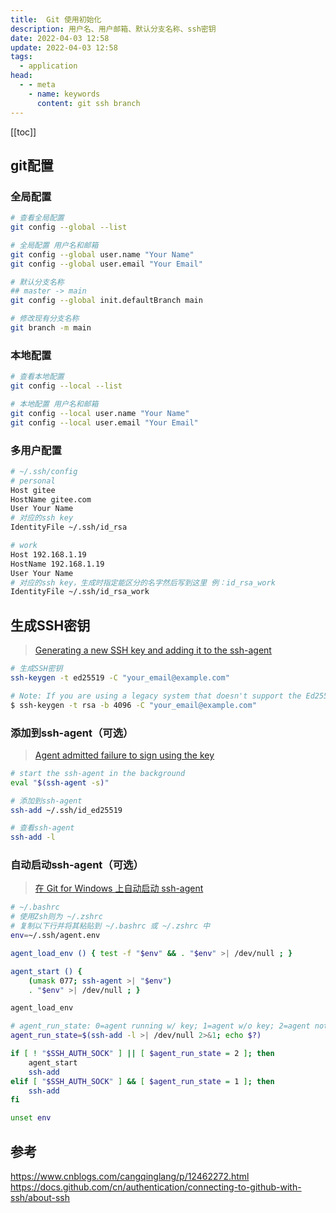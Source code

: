 ```yaml
---
title:  Git 使用初始化
description: 用户名、用户邮箱、默认分支名称、ssh密钥
date: 2022-04-03 12:58
update: 2022-04-03 12:58
tags:
  - application
head:
  - - meta
    - name: keywords
      content: git ssh branch
---
```



[[toc]]


## git配置

### 全局配置

```bash
# 查看全局配置
git config --global --list

# 全局配置 用户名和邮箱
git config --global user.name "Your Name"
git config --global user.email "Your Email"

# 默认分支名称
## master -> main
git config --global init.defaultBranch main

# 修改现有分支名称
git branch -m main
```

### 本地配置

```bash
# 查看本地配置
git config --local --list

# 本地配置 用户名和邮箱
git config --local user.name "Your Name"
git config --local user.email "Your Email"
```

### 多用户配置

```bash
# ~/.ssh/config
# personal
Host gitee
HostName gitee.com
User Your Name
# 对应的ssh key
IdentityFile ~/.ssh/id_rsa

# work
Host 192.168.1.19
HostName 192.168.1.19
User Your Name
# 对应的ssh key，生成时指定能区分的名字然后写到这里 例：id_rsa_work
IdentityFile ~/.ssh/id_rsa_work
```

## 生成SSH密钥

> [Generating a new SSH key and adding it to the ssh-agent](https://docs.github.com/cn/authentication/connecting-to-github-with-ssh/generating-a-new-ssh-key-and-adding-it-to-the-ssh-agent
)

```bash
# 生成SSH密钥
ssh-keygen -t ed25519 -C "your_email@example.com"

# Note: If you are using a legacy system that doesn't support the Ed25519 algorithm, use:
$ ssh-keygen -t rsa -b 4096 -C "your_email@example.com"
```

### 添加到ssh-agent（可选）

> [Agent admitted failure to sign using the key](https://docs.github.com/cn/authentication/troubleshooting-ssh/error-agent-admitted-failure-to-sign)


```bash
# start the ssh-agent in the background
eval "$(ssh-agent -s)"

# 添加到ssh-agent
ssh-add ~/.ssh/id_ed25519

# 查看ssh-agent
ssh-add -l
```

### 自动启动ssh-agent（可选）

> [在 Git for Windows 上自动启动 ssh-agent](https://docs.github.com/cn/authentication/connecting-to-github-with-ssh/working-with-ssh-key-passphrases#auto-launching-ssh-agent-on-git-for-windows)

```bash
# ~/.bashrc
# 使用Zsh则为 ~/.zshrc
# 复制以下行并将其粘贴到 ~/.bashrc 或 ~/.zshrc 中
env=~/.ssh/agent.env

agent_load_env () { test -f "$env" && . "$env" >| /dev/null ; }

agent_start () {
    (umask 077; ssh-agent >| "$env")
    . "$env" >| /dev/null ; }

agent_load_env

# agent_run_state: 0=agent running w/ key; 1=agent w/o key; 2=agent not running
agent_run_state=$(ssh-add -l >| /dev/null 2>&1; echo $?)

if [ ! "$SSH_AUTH_SOCK" ] || [ $agent_run_state = 2 ]; then
    agent_start
    ssh-add
elif [ "$SSH_AUTH_SOCK" ] && [ $agent_run_state = 1 ]; then
    ssh-add
fi

unset env
```

## 参考

https://www.cnblogs.com/cangqinglang/p/12462272.html  
https://docs.github.com/cn/authentication/connecting-to-github-with-ssh/about-ssh
